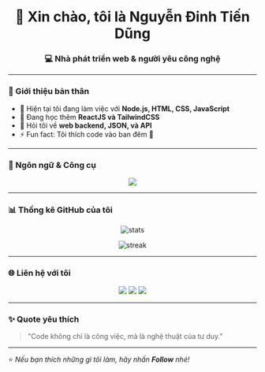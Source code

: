 
<h1 align="center">👋 Xin chào, tôi là Nguyễn Đinh Tiến Dũng</h1>
<h3 align="center">💻 Nhà phát triển web & người yêu công nghệ</h3>

---

### 🧠 Giới thiệu bản thân
- 🔭 Hiện tại tôi đang làm việc với **Node.js, HTML, CSS, JavaScript**
- 🌱 Đang học thêm **ReactJS và TailwindCSS**
- 💬 Hỏi tôi về **web backend, JSON, và API**
- ⚡ Fun fact: Tôi thích code vào ban đêm 🌙

---

### 🚀 Ngôn ngữ & Công cụ

<p align="center">
  <img src="https://skillicons.dev/icons?i=html,css,js,nodejs,react,tailwind,git,vscode" />
</p>

---

### 📊 Thống kê GitHub của tôi
<p align="center">
  <img src="https://github-readme-stats.vercel.app/api?username=YOUR_USERNAME&show_icons=true&theme=radical" alt="stats" />
</p>

<p align="center">
  <img src="https://github-readme-streak-stats.herokuapp.com/?user=YOUR_USERNAME&theme=radical" alt="streak" />
</p>

---

### 🌐 Liên hệ với tôi
<p align="center">
  <a href="mailto:dungnguyen200214@gmail.com"><img src="https://img.shields.io/badge/Gmail-D14836?logo=gmail&logoColor=white" /></a>
  <a href="https://www.facebook.com/dungkon2002/"><img src="https://img.shields.io/badge/Facebook-1877F2?logo=facebook&logoColor=white" /></a>
  <a href="https://github.com/dungkon2002"><img src="https://img.shields.io/badge/GitHub-100000?logo=github&logoColor=white" /></a>
</p>

---

### ✨ Quote yêu thích
> "Code không chỉ là công việc, mà là nghệ thuật của tư duy."

---

⭐️ *Nếu bạn thích những gì tôi làm, hãy nhấn **Follow** nhé!*  
